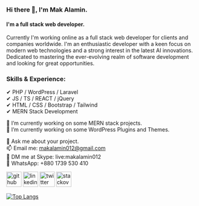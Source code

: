 ### Hi there 👋, I'm Mak Alamin.
#### I'm a full stack web developer.

Currently I'm working online as a full stack web developer for clients and companies worldwide. 
I'm an enthusiastic developer with a keen focus on modern web technologies and a strong interest in the latest AI innovations. 
Dedicated to mastering the ever-evolving realm of software development and looking for great opportunities.

### Skills & Experience:
✔ PHP / WordPress / Laravel <br>
✔ JS / TS / REACT / jQuery <br>
✔ HTML / CSS / Bootstrap / Tailwind <br>
✔ MERN Stack Development <br>

🔭 I’m currently working on some MERN stack projects. <br>
🌱 I’m currently working on some WordPress Plugins and Themes. <br>

💬 Ask me about your project. <br>
📫 Email me: makalamin012@gmail.com <br>
💬 DM me at Skype: live:makalamin012 <br>
💬 WhatsApp: +880 1739 530 410


[<img src='https://cdn.jsdelivr.net/npm/simple-icons@3.0.1/icons/github.svg' alt='github' height='40'>](https://github.com/mak-alamin)  [<img src='https://cdn.jsdelivr.net/npm/simple-icons@3.0.1/icons/linkedin.svg' alt='linkedin' height='40'>](https://www.linkedin.com/in/mak-alamin/)  [<img src='https://cdn.jsdelivr.net/npm/simple-icons@3.0.1/icons/twitter.svg' alt='twitter' height='40'>](https://twitter.com/mak_alamin)  [<img src='https://cdn.jsdelivr.net/npm/simple-icons@3.0.1/icons/stackoverflow.svg' alt='stackoverflow' height='40'>](https://stackoverflow.com/users/mak-alamin)  

[![Top Langs](https://github-readme-stats.vercel.app/api/top-langs/?username=mak-alamin)](https://github.com/anuraghazra/github-readme-stats)


